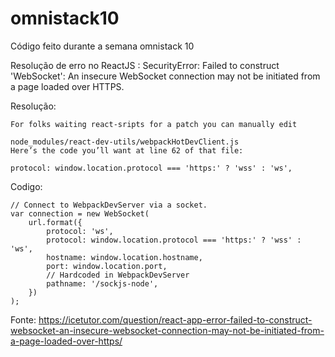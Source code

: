 # omnistack10
Código feito durante a semana omnistack 10

Resolução de erro no ReactJS :
    SecurityError: Failed to construct 'WebSocket': An insecure WebSocket connection may not be initiated from a page loaded over HTTPS.

Resolução: 

    For folks waiting react-sripts for a patch you can manually edit

    node_modules/react-dev-utils/webpackHotDevClient.js
    Here’s the code you’ll want at line 62 of that file:

    protocol: window.location.protocol === 'https:' ? 'wss' : 'ws',

Codigo:

    // Connect to WebpackDevServer via a socket.
    var connection = new WebSocket(
        url.format({
            protocol: 'ws',
            protocol: window.location.protocol === 'https:' ? 'wss' : 'ws',
            hostname: window.location.hostname,
            port: window.location.port,
            // Hardcoded in WebpackDevServer
            pathname: '/sockjs-node',
        })
    );


Fonte: https://icetutor.com/question/react-app-error-failed-to-construct-websocket-an-insecure-websocket-connection-may-not-be-initiated-from-a-page-loaded-over-https/